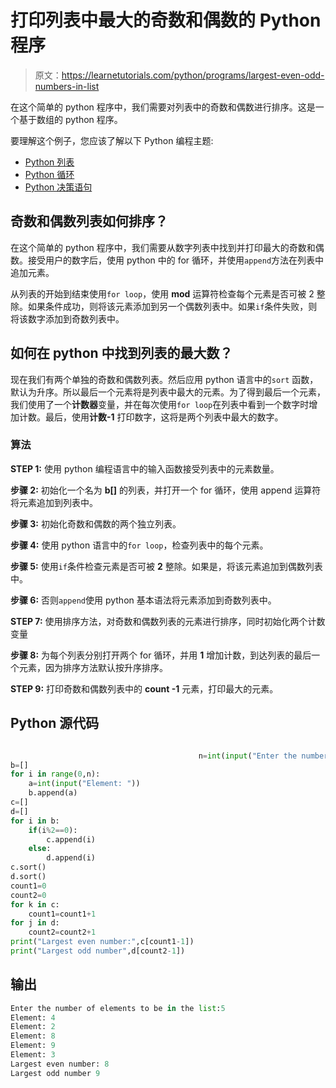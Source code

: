 # 打印列表中最大的奇数和偶数的 Python 程序

> 原文：<https://learnetutorials.com/python/programs/largest-even-odd-numbers-in-list>

在这个简单的 python 程序中，我们需要对列表中的奇数和偶数进行排序。这是一个基于数组的 python 程序。

要理解这个例子，您应该了解以下 Python 编程主题:

*   [Python 列表](../../python/python-lists "Python List")
*   [Python 循环](../../python/python-loop-tutorials "Loops in Python")
*   [Python 决策语句](../../python/decision-making-statements "Python decision making statements")

## 奇数和偶数列表如何排序？

在这个简单的 python 程序中，我们需要从数字列表中找到并打印最大的奇数和偶数。接受用户的数字后，使用 python 中的 for 循环，并使用`append`方法在列表中追加元素。

从列表的开始到结束使用`for loop`，使用 **mod** 运算符检查每个元素是否可被 2 整除。如果条件成功，则将该元素添加到另一个偶数列表中。如果`if`条件失败，则将该数字添加到奇数列表中。

## 如何在 python 中找到列表的最大数？

现在我们有两个单独的奇数和偶数列表。然后应用 python 语言中的`sort` 函数，默认为升序。所以最后一个元素将是列表中最大的元素。为了得到最后一个元素，我们使用了一个**计数器**变量，并在每次使用`for loop`在列表中看到一个数字时增加计数。最后，使用**计数-1** 打印数字，这将是两个列表中最大的数字。

### 算法

**STEP 1:** 使用 python 编程语言中的输入函数接受列表中的元素数量。

**步骤 2:** 初始化一个名为 **b[]** 的列表，并打开一个 for 循环，使用 append 运算符将元素追加到列表中。

**步骤 3:** 初始化奇数和偶数的两个独立列表。

**步骤 4:** 使用 python 语言中的`for loop`，检查列表中的每个元素。

**步骤 5:** 使用`if`条件检查元素是否可被 **2** 整除。如果是，将该元素追加到偶数列表中。

**步骤 6:** 否则`append`使用 python 基本语法将元素添加到奇数列表中。

**STEP 7:** 使用排序方法，对奇数和偶数列表的元素进行排序，同时初始化两个计数变量

**步骤 8:** 为每个列表分别打开两个 for 循环，并用 **1** 增加计数，到达列表的最后一个元素，因为排序方法默认按升序排序。

**STEP 9:** 打印奇数和偶数列表中的 **count -1** 元素，打印最大的元素。

## Python 源代码

```py

                                          n=int(input("Enter the number of elements to be in the list:"))
b=[]
for i in range(0,n):
    a=int(input("Element: "))
    b.append(a)
c=[]
d=[]
for i in b:
    if(i%2==0):
        c.append(i)
    else:
        d.append(i)
c.sort()
d.sort()
count1=0
count2=0
for k in c:
    count1=count1+1
for j in d:
    count2=count2+1
print("Largest even number:",c[count1-1])
print("Largest odd number",d[count2-1])

```

## 输出

```py
Enter the number of elements to be in the list:5
Element: 4
Element: 2
Element: 8
Element: 9
Element: 3
Largest even number: 8
Largest odd number 9
```